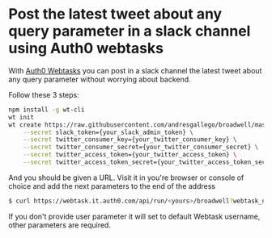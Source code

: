 # Post the latest tweet about any query parameter in a slack channel using Auth0 webtasks

With [Auth0 Webtasks](https://webtask.io) you can post in a slack channel the latest tweet about any query parameter without worrying about backend.

Follow these 3 steps:

```bash
npm install -g wt-cli
wt init
wt create https://raw.githubusercontent.com/andresgallego/broadwell/master/broadwell.js \
    --secret slack_token={your_slack_admin_token} \
    --secret twitter_consumer_key={your_twitter_consumer_key} \
    --secret twitter_consumer_secret={your_twitter_consumer_secret} \
    --secret twitter_access_token={your_twitter_access_token} \
    --secret twitter_access_token_secret={your_twitter_access_token_secret} \
```
And you should be given a URL. Visit it in you're browser or console of choice and add the next parameters to the end of the address

```bash
$ curl https://webtask.it.auth0.com/api/run/<yours>/broadwell?webtask_no_cache=1&channel=<your_channel>&user=<username>&topic=<query>
```

If you don't provide user parameter it will set to default Webtask username, other parameters are required.
